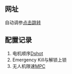 ## 网址
自动调参[点击跳转](https://px-4.com/main/en/config/autotune.html)

## 配置记录
1. 电机顺序[Dshot](https://github.com/YingLuoNou/FLY_Project/blob/main/%E4%B8%BB%E6%8E%A7/px4/DShot%E7%94%B5%E8%B0%83.md)
2. Emergency Kill与解锁上锁
3. 无人机限速[MPC](主控/px4/MPC相关.md)

